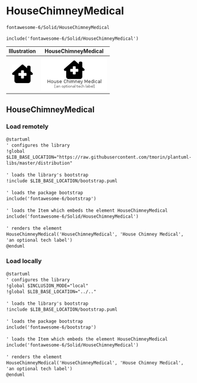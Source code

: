 # HouseChimneyMedical


```text
fontawesome-6/Solid/HouseChimneyMedical
```

```text
include('fontawesome-6/Solid/HouseChimneyMedical')
```



| Illustration | HouseChimneyMedical |
| :---: | :---: |
| ![illustration for Illustration](../../fontawesome-6/Solid/HouseChimneyMedical.png) | ![illustration for HouseChimneyMedical](../../fontawesome-6/Solid/HouseChimneyMedical.Local.png) |




## HouseChimneyMedical

### Load remotely
```plantuml
@startuml
' configures the library
!global $LIB_BASE_LOCATION="https://raw.githubusercontent.com/tmorin/plantuml-libs/master/distribution"

' loads the library's bootstrap
!include $LIB_BASE_LOCATION/bootstrap.puml

' loads the package bootstrap
include('fontawesome-6/bootstrap')

' loads the Item which embeds the element HouseChimneyMedical
include('fontawesome-6/Solid/HouseChimneyMedical')

' renders the element
HouseChimneyMedical('HouseChimneyMedical', 'House Chimney Medical', 'an optional tech label')
@enduml
```

### Load locally
```plantuml
@startuml
' configures the library
!global $INCLUSION_MODE="local"
!global $LIB_BASE_LOCATION="../.."

' loads the library's bootstrap
!include $LIB_BASE_LOCATION/bootstrap.puml

' loads the package bootstrap
include('fontawesome-6/bootstrap')

' loads the Item which embeds the element HouseChimneyMedical
include('fontawesome-6/Solid/HouseChimneyMedical')

' renders the element
HouseChimneyMedical('HouseChimneyMedical', 'House Chimney Medical', 'an optional tech label')
@enduml
```

